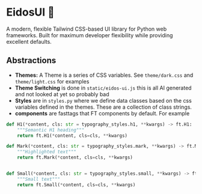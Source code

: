 # EidosUI 🎨

A modern, flexible Tailwind CSS-based UI library for Python web frameworks. Built for maximum developer flexibility while providing excellent defaults.


## Abstractions

- **Themes:** A Theme is a series of CSS variables.  See `theme/dark.css` and `theme/light.css` for examples
- **Theme Switching** is done in `static/eidos-ui.js` this is all AI generated and not looked at yet so probably bad
- **Styles** are in `styles.py` where we define data classes based on the css variables defined in the themes.  These are a collection of class strings.
- **components** are fasttags that FT components by default.  For example

```python
def H1(*content, cls: str = typography_styles.h1, **kwargs) -> ft.H1:
    """Semantic H1 heading"""
    return ft.H1(*content, cls=cls, **kwargs)

def Mark(*content, cls: str = typography_styles.mark, **kwargs) -> ft.Mark:
    """Highlighted text"""
    return ft.Mark(*content, cls=cls, **kwargs)


def Small(*content, cls: str = typography_styles.small, **kwargs) -> ft.Small:
    """Small text"""
    return ft.Small(*content, cls=cls, **kwargs) 
```